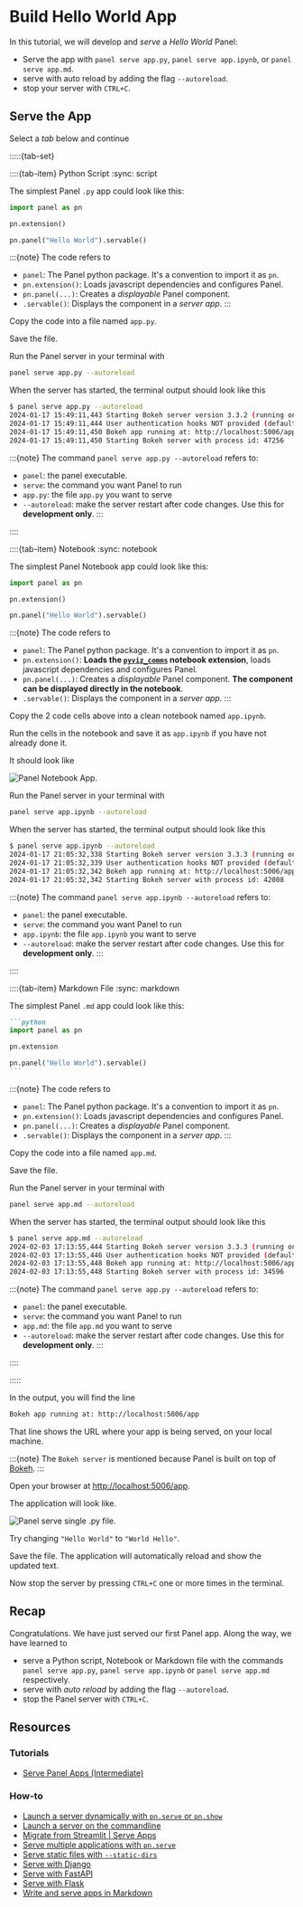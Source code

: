 # Build Hello World App

In this tutorial, we will develop and *serve* a *Hello World* Panel:

- Serve the app with `panel serve app.py`, `panel serve app.ipynb`, or `panel serve app.md`.
- serve with auto reload by adding the flag `--autoreload`.
- stop your server with `CTRL+C`.

## Serve the App

Select a *tab* below and continue

:::::{tab-set}

::::{tab-item} Python Script
:sync: script

The simplest Panel `.py` app could look like this:

```python
import panel as pn

pn.extension()

pn.panel("Hello World").servable()
```

:::{note}
The code refers to

- `panel`: The Panel python package. It's a convention to import it as `pn`.
- `pn.extension()`: Loads javascript dependencies and configures Panel.
- `pn.panel(...)`: Creates a *displayable* Panel component.
- `.servable()`: Displays the component in a *server app*.
:::

Copy the code into a file named `app.py`.

Save the file.

Run the Panel server in your terminal with

```bash
panel serve app.py --autoreload
```

When the server has started, the terminal output should look like this

```bash
$ panel serve app.py --autoreload
2024-01-17 15:49:11,443 Starting Bokeh server version 3.3.2 (running on Tornado 6.3.3)
2024-01-17 15:49:11,444 User authentication hooks NOT provided (default user enabled)
2024-01-17 15:49:11,450 Bokeh app running at: http://localhost:5006/app
2024-01-17 15:49:11,450 Starting Bokeh server with process id: 47256
```

:::{note}
The command `panel serve app.py --autoreload` refers to:

- `panel`: the panel executable.
- `serve`: the command you want Panel to run
- `app.py`: the file `app.py` you want to serve
- `--autoreload`: make the server restart after code changes. Use this for **development only**.
:::

::::

::::{tab-item} Notebook
:sync: notebook

The simplest Panel Notebook app could look like this:

```python
import panel as pn

pn.extension()
```

```python
pn.panel("Hello World").servable()
```

:::{note}
The code refers to

- `panel`: The Panel python package. It's a convention to import it as `pn`.
- `pn.extension()`: **Loads the [`pyviz_comms`](https://github.com/holoviz/pyviz_comms) notebook extension**, loads javascript dependencies and configures Panel.
- `pn.panel(...)`: Creates a *displayable* Panel component. **The component can be displayed directly in the notebook**.
- `.servable()`: Displays the component in a *server app*.
:::

Copy the 2 code cells above into a clean notebook named `app.ipynb`.

Run the cells in the notebook and save it as `app.ipynb` if you have not already done it.

It should look like

![Panel Notebook App](../../_static/images/panel-serve-ipynb-notebook.png).

Run the Panel server in your terminal with

```bash
panel serve app.ipynb --autoreload
```

When the server has started, the terminal output should look like this

```bash
$ panel serve app.ipynb --autoreload
2024-01-17 21:05:32,338 Starting Bokeh server version 3.3.3 (running on Tornado 6.4)
2024-01-17 21:05:32,339 User authentication hooks NOT provided (default user enabled)
2024-01-17 21:05:32,342 Bokeh app running at: http://localhost:5006/app
2024-01-17 21:05:32,342 Starting Bokeh server with process id: 42008
```

:::{note}
The command `panel serve app.ipynb --autoreload` refers to:

- `panel`: the panel executable.
- `serve`: the command you want Panel to run
- `app.ipynb`: the file `app.ipynb` you want to serve
- `--autoreload`: make the server restart after code changes. Use this for **development only**.
:::

::::

::::{tab-item} Markdown File
:sync: markdown

The simplest Panel `.md` app could look like this:

````markdown
```python
import panel as pn

pn.extension

pn.panel("Hello World").servable()
```
````

:::{note}
The code refers to

- `panel`: The Panel python package. It's a convention to import it as `pn`.
- `pn.extension()`: Loads javascript dependencies and configures Panel.
- `pn.panel(...)`: Creates a *displayable* Panel component.
- `.servable()`: Displays the component in a *server app*.
:::

Copy the code into a file named `app.md`.

Save the file.

Run the Panel server in your terminal with

```bash
panel serve app.md --autoreload
```

When the server has started, the terminal output should look like this

```bash
$ panel serve app.md --autoreload
2024-02-03 17:13:55,444 Starting Bokeh server version 3.3.3 (running on Tornado 6.4)
2024-02-03 17:13:55,446 User authentication hooks NOT provided (default user enabled)
2024-02-03 17:13:55,448 Bokeh app running at: http://localhost:5006/app
2024-02-03 17:13:55,448 Starting Bokeh server with process id: 34596
```

:::{note}
The command `panel serve app.py --autoreload` refers to:

- `panel`: the panel executable.
- `serve`: the command you want Panel to run
- `app.md`: the file `app.md` you want to serve
- `--autoreload`: make the server restart after code changes. Use this for **development only**.
:::

::::

:::::

In the output, you will find the line

```bash
Bokeh app running at: http://localhost:5006/app
```

That line shows the URL where your app is being served, on your local machine.

:::{note}
The `Bokeh server` is mentioned because Panel is built on top of [Bokeh](https://docs.bokeh.org).
:::

Open your browser at [http://localhost:5006/app](http://localhost:5006/app).

The application will look like.

![Panel serve single .py file](../../_static/images/panel-serve-py-app.png).

Try changing `"Hello World"` to `"World Hello"`.

Save the file. The application will automatically reload and show the updated text.

Now stop the server by pressing `CTRL+C` one or more times in the terminal.

## Recap

Congratulations. We have just served our first Panel app. Along the way, we have learned to

- serve a Python script, Notebook or Markdown file with the commands `panel serve app.py`, `panel serve app.ipynb` or `panel serve app.md` respectively.
- serve with *auto reload* by adding the flag `--autoreload`.
- stop the Panel server with `CTRL+C`.

## Resources

### Tutorials

- [Serve Panel Apps (Intermediate)](../intermediate/serve.md)

### How-to

- [Launch a server dynamically with `pn.serve` or `pn.show`](../../how_to/server/programmatic.md)
- [Launch a server on the commandline](../../how_to/server/commandline.md)
- [Migrate from Streamlit | Serve Apps](../../how_to/streamlit_migration/index.md)
- [Serve multiple applications with `pn.serve`](../../how_to/server/multiple.md)
- [Serve static files with `--static-dirs`](../../how_to/server/static_files.md)
- [Serve with Django](../../how_to/integrations/Django.md)
- [Serve with FastAPI](../../how_to/integrations/FastAPI.md)
- [Serve with Flask](../../how_to/integrations/flask.md)
- [Write and serve apps in Markdown](../../how_to/editor/markdown.md)
